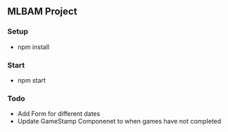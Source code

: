 ## MLBAM Project

### Setup
- npm install

### Start
- npm start

### Todo
- Add Form for different dates
- Update GameStamp Componenet to when games have not completed